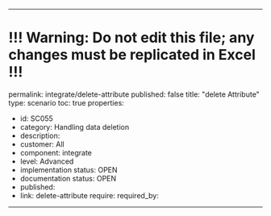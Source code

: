 ---
# !!! Warning: Do not edit this file; any changes must be replicated in Excel !!!
permalink: integrate/delete-attribute
published: false
title: "delete Attribute"
type: scenario
toc: true
properties:
  - id: SC055
  - category: Handling data deletion
  - description:
  - customer: All
  - component: integrate
  - level: Advanced
  - implementation status: OPEN
  - documentation status: OPEN
  - published:
  - link: delete-attribute
require:
required_by:
------ 

